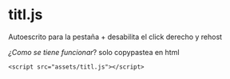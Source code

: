 # titl.js
Autoescrito para la pestaña + desabilita el click derecho y rehost

*¿Como se tiene funcionar*?
solo copypastea en html

`<script src="assets/titl.js"></script>
`
